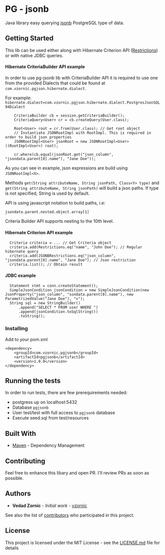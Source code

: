 # PG - jsonb

Java library easy querying [jsonb](https://www.postgresql.org/docs/9.4/datatype-json.html)  PostgreSQL type of data.

## Getting Started

This lib can be used either along with Hibernate Criterion API ([Restrictions](https://docs.jboss.org/hibernate/core/3.3/api/org/hibernate/criterion/Restrictions.html)) or with native JDBC queries.

#### Hibernate CriteriaBuilder API example

In order to use pg-jsonb lib with CriteriaBuilder API it is required to use one from the provided Dialects that could be found at `com.vzornic.pgjson.hibernate.dialect`.

For example:
`hibernate.dialect=com.vzornic.pgjson.hibernate.dialect.PostgresJsonSQL94Dialect`



```
    CriteriaBuilder cb = session.getCriteriaBuilder();
    CriteriaQuery<User> cr = cb.createQuery(User.class);
    
    Root<User> root = cr.from(User.class); // Get root object
    // Instantiate JSONRootImpl with RootImpl. This is required in order to build json properties
    JSONRootImpl<User> jsonRoot = new JSONRootImpl<User>((RootImpl<User>) root);
		
    cr.where(cb.equal(jsonRoot.get("json_column", "jsondata.parent[0].name"), "Jane Doe"));

```

As you can see in example, json expressions are build using `JSONRootImpl<X>`. 

Methods `get(String attributeName, String jsonPath, Class<Y> type)` and `get(String attributeName, String jsonPath)` will build a json paths. If type is not specified, String is used by default.

API is using javascript notation to build paths, i.e:

```
jsondata.parent.nested.object.array[1]
```

Criteria Builder API supports nesting to the 10th level.

#### Hibernate Criterion API example

```
  Criteria criteria = ... // Get Criteria object
  criteria.add(Restrictions.eq("name", "John Doe"); // Regular hibernate query
  criteria.add(JSONBRestrictions.eq("json_column", "jsondata.parent[0].name", "Jane Doe"); // Json restriction  
  criteria.list(); // Obtain result
```

#### JDBC example

```
  Statement stmt = conn.createStatement();
  SimpleJsonCondition jsonCondition = new SimpleJsonCondition(new JsonProperty("json_column", "sondata.parent[0].name"), new ParametrizedValue("Jane Doe"), "=");
  String sql = new StringBuilder()
      .append("SELECT * FROM user WHERE ")
      .append(jsonCondition.toSqlString())
      .toString();
```

### Installing

Add to your pom.xml

```
<dependency>
    <groupId>com.vzornic.pgjsonb</groupId>
    <artifactId>pgjsonb</artifactId>
    <version>1.0.0</version>
</dependency>
```

## Running the tests

In order to run tests, there are few prerequirements needed:

- postgress up on localhost:5432
- Database `pgjsonb`
- User test/test with full access to `pgjsonb` database
- Execute seed.sql from test/resources


## Built With

* [Maven](https://maven.apache.org/) - Dependency Management

## Contributing

Feel free to enhance this libary and open PR. I'll review PRs as soon as possible.

## Authors

* **Vedad Zornic** - *Initial work* - [vzornic](https://github.com/vzornic)

See also the list of [contributors](https://github.com/vzornic/pg-jsonb/graphs/contributors) who participated in this project.

## License

This project is licensed under the MIT License - see the [LICENSE.md](https://github.com/vzornic/pg-jsonb/blob/master/LICENSE) file for details

